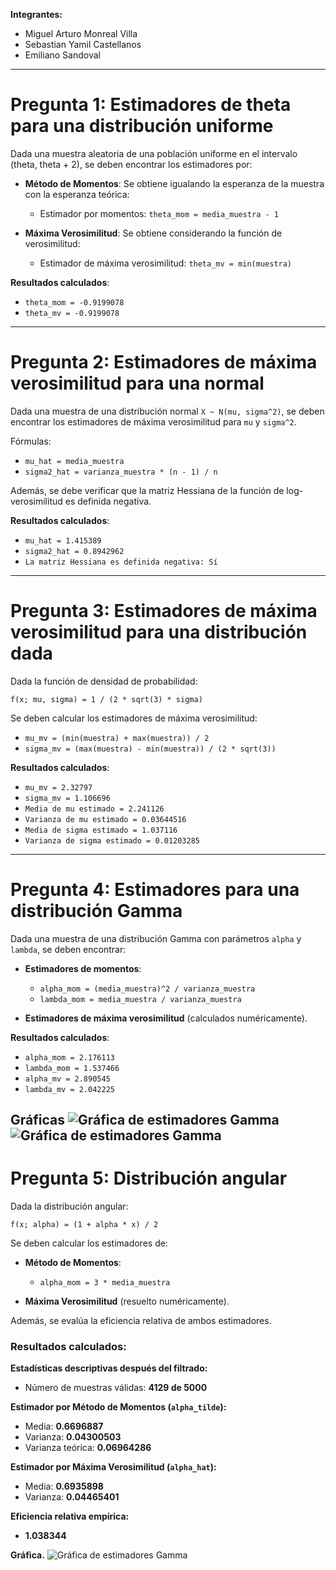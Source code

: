**Integrantes:**
* Miguel Arturo Monreal Villa
* Sebastian Yamil Castellanos
* Emiliano Sandoval 

---

# **Pregunta 1**: Estimadores de theta para una distribución uniforme

Dada una muestra aleatoria de una población uniforme en el intervalo (theta, theta + 2), se deben encontrar los estimadores por:

- **Método de Momentos**: Se obtiene igualando la esperanza de la muestra con la esperanza teórica:

  - Estimador por momentos: `theta_mom = media_muestra - 1`

- **Máxima Verosimilitud**: Se obtiene considerando la función de verosimilitud:

  - Estimador de máxima verosimilitud: `theta_mv = min(muestra)`

**Resultados calculados**:
- `theta_mom = -0.9199078`
- `theta_mv = -0.9199078`

---

# **Pregunta 2**: Estimadores de máxima verosimilitud para una normal

Dada una muestra de una distribución normal `X ~ N(mu, sigma^2)`, se deben encontrar los estimadores de máxima verosimilitud para `mu` y `sigma^2`.

Fórmulas:

- `mu_hat = media_muestra`
- `sigma2_hat = varianza_muestra * (n - 1) / n`

Además, se debe verificar que la matriz Hessiana de la función de log-verosimilitud es definida negativa.

**Resultados calculados**:
- `mu_hat = 1.415389`
- `sigma2_hat = 0.8942962`
- `La matriz Hessiana es definida negativa: Sí`

---

# **Pregunta 3**: Estimadores de máxima verosimilitud para una distribución dada

Dada la función de densidad de probabilidad:

`f(x; mu, sigma) = 1 / (2 * sqrt(3) * sigma)`

Se deben calcular los estimadores de máxima verosimilitud:

- `mu_mv = (min(muestra) + max(muestra)) / 2`
- `sigma_mv = (max(muestra) - min(muestra)) / (2 * sqrt(3))`

**Resultados calculados**:
- `mu_mv = 2.32797`
- `sigma_mv = 1.106696`
- `Media de mu estimado = 2.241126`
- `Varianza de mu estimado = 0.03644516`
- `Media de sigma estimado = 1.037116`
- `Varianza de sigma estimado = 0.01203285`

---

# **Pregunta 4**: Estimadores para una distribución Gamma

Dada una muestra de una distribución Gamma con parámetros `alpha` y `lambda`, se deben encontrar:

- **Estimadores de momentos**:
  - `alpha_mom = (media_muestra)^2 / varianza_muestra`
  - `lambda_mom = media_muestra / varianza_muestra`

- **Estimadores de máxima verosimilitud** (calculados numéricamente).

**Resultados calculados**:
- `alpha_mom = 2.176113`
- `lambda_mom = 1.537466`
- `alpha_mv = 2.890545`
- `lambda_mv = 2.042225`

**Gráficas**
![Gráfica de estimadores Gamma](images/Screenshot%202025-03-20%20at%2010.14.01 a.m..png)
![Gráfica de estimadores Gamma](images/Screenshot%202025-03-20%20at%2010.14.28 a.m..png)
---
# **Pregunta 5**: Distribución angular

Dada la distribución angular:

`f(x; alpha) = (1 + alpha * x) / 2`

Se deben calcular los estimadores de:

- **Método de Momentos**:
  - `alpha_mom = 3 * media_muestra`

- **Máxima Verosimilitud** (resuelto numéricamente).

Además, se evalúa la eficiencia relativa de ambos estimadores.

### **Resultados calculados**:

**Estadísticas descriptivas después del filtrado:**
- Número de muestras válidas: **4129 de 5000**

**Estimador por Método de Momentos (`alpha_tilde`):**
- Media: **0.6696887**
- Varianza: **0.04300503**
- Varianza teórica: **0.06964286**

**Estimador por Máxima Verosimilitud (`alpha_hat`):**
- Media: **0.6935898**
- Varianza: **0.04465401**

**Eficiencia relativa empírica:**
- **1.038344**

**Gráfica.**
![Gráfica de estimadores Gamma](images/Screenshot%202025-03-20%20at%2011.40.37 a.m..png)
